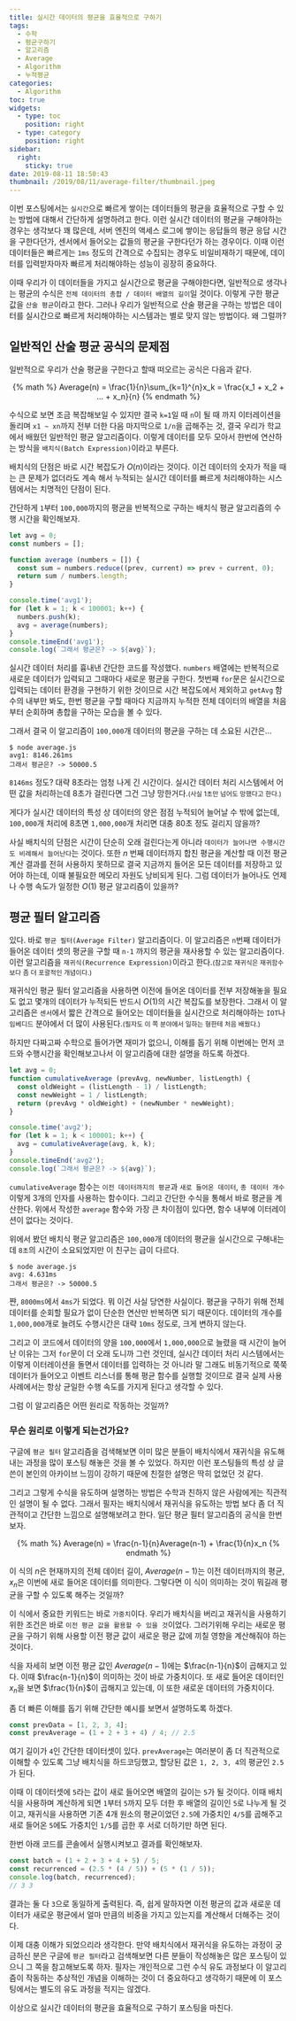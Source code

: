 ```yaml
---
title: 실시간 데이터의 평균을 효율적으로 구하기
tags:
  - 수학
  - 평균구하기
  - 알고리즘
  - Average
  - Algorithm
  - 누적평균
categories:
  - Algorithm
toc: true
widgets:
  - type: toc
    position: right
  - type: category
    position: right
sidebar:
  right:
    sticky: true
date: 2019-08-11 18:50:43
thumbnail: /2019/08/11/average-filter/thumbnail.jpeg
---
```



이번 포스팅에서는 `실시간`으로 빠르게 쌓이는 데이터들의 평균을 효율적으로 구할 수 있는 방법에 대해서 간단하게 설명하려고 한다. 이런 실시간 데이터의 평균을 구해야하는 경우는 생각보다 꽤 많은데, 서버 엔진의 액세스 로그에 쌓이는 응답들의 평균 응답 시간을 구한다던가, 센서에서 들어오는 값들의 평균을 구한다던가 하는 경우이다. 이때 이런 데이터들은 빠르게는 `1ms` 정도의 간격으로 수집되는 경우도 비일비재하기 때문에, 데이터를 입력받자마자 빠르게 처리해야하는 성능이 굉장히 중요하다.
<!-- more -->

이때 우리가 이 데이터들을 가지고 실시간으로 평균을 구해야한다면, 일반적으로 생각나는 평균의 수식은 `전체 데이터의 총합 / 데이터 배열의 길이`일 것이다. 이렇게 구한 평균 값을 `산술 평균`이라고 한다. 그러나 우리가 일반적으로 산술 평균을 구하는 방법은 데이터를 실시간으로 빠르게 처리해야하는 시스템과는 별로 맞지 않는 방법이다. 왜 그럴까?

## 일반적인 산술 평균 공식의 문제점
일반적으로 우리가 산술 평균을 구한다고 할때 떠오르는 공식은 다음과 같다.

<center>
  {% math %}
    Average(n) = \frac{1}{n}\sum_{k=1}^{n}x_k = \frac{x_1 + x_2 + ... + x_n}{n}
  {% endmath %}
</center>

수식으로 보면 조금 복잡해보일 수 있지만 결국 `k=1`일 때 `n`이 될 때 까지 이터레이션을 돌리며 `x1 ~ xn`까지 전부 더한 다음 마지막으로 `1/n`을 곱해주는 것, 결국 우리가 학교에서 배웠던 일반적인 평균 알고리즘이다. 이렇게 데이터를 모두 모아서 한번에 연산하는 방식을 `배치식(Batch Expression)`이라고 부른다.

배치식의 단점은 바로 시간 복잡도가 $O(n)$이라는 것이다. 이건 데이터의 숫자가 적을 때는 큰 문제가 없더라도 계속 해서 누적되는 실시간 데이터를 빠르게 처리해야하는 시스템에서는 치명적인 단점이 된다.

간단하게 `1`부터 `100,000`까지의 평균을 반복적으로 구하는 배치식 평균 알고리즘의 수행 시간을 확인해보자.

```js
let avg = 0;
const numbers = [];

function average (numbers = []) {
  const sum = numbers.reduce((prev, current) => prev + current, 0);
  return sum / numbers.length;
}

console.time('avg1');
for (let k = 1; k < 100001; k++) {
  numbers.push(k);
  avg = average(numbers);
}
console.timeEnd('avg1');
console.log(`그래서 평균은? -> ${avg}`);
```

실시간 데이터 처리를 흉내낸 간단한 코드를 작성했다. `numbers` 배열에는 반복적으로 새로운 데이터가 입력되고 그때마다 새로운 평균을 구한다. 첫번째 `for`문은 실시간으로 입력되는 데이터 환경을 구현하기 위한 것이므로 시간 복잡도에서 제외하고 `getAvg` 함수의 내부만 봐도, 한번 평균을 구할 때마다 지금까지 누적한 전체 데이터의 배열을 처음부터 순회하며 총합을 구하는 모습을 볼 수 있다.

그래서 결국 이 알고리즘이 `100,000`개 데이터의 평균을 구하는 데 소요된 시간은...

```text
$ node average.js
avg1: 8146.261ms
그래서 평균은? -> 50000.5
```

`8146ms` 정도? 대략 8초라는 엄청 나게 긴 시간이다. 실시간 데이터 처리 시스템에서 어떤 값을 처리하는데 8초가 걸린다면 그건 그냥 망한거다.<small>(사실 1초만 넘어도 망했다고 한다.)</small>

게다가 실시간 데이터의 특성 상 데이터의 양은 점점 누적되어 늘어날 수 밖에 없는데, `100,000`개 처리에 8초면 `1,000,000`개 처리면 대충 80초 정도 걸리지 않을까?

사실 배치식의 단점은 시간이 단순히 오래 걸린다는게 아니라 `데이터가 늘어나면 수행시간도 비례해서 늘어난다`는 것이다. 또한 $n$ 번째 데이터까지 합친 평균을 계산할 때 이전 평균 계산 결과를 전혀 사용하지 못하므로 결국 지금까지 들어온 모든 데이터를 저장하고 있어야 하는데, 이때 불필요한 메모리 자원도 낭비되게 된다. 그럼 데이터가 늘어나도 언제나 수행 속도가 일정한 $O(1)$ 평균 알고리즘이 있을까?

## 평균 필터 알고리즘
있다. 바로 `평균 필터(Average Filter)` 알고리즘이다. 이 알고리즘은 `n`번째 데이터가 들어온 데이터 셋의 평균을 구할 때 `n-1` 까지의 평균을 재사용할 수 있는 알고리즘이다. 이런 알고리즘을 `재귀식(Recurrence Expression)`이라고 한다.<small>(참고로 재귀식은 재귀함수보다 좀 더 포괄적인 개념이다.)</small>

재귀식인 평균 필터 알고리즘을 사용하면 이전에 들어온 데이터를 전부 저장해놓을 필요도 없고 몇개의 데이터가 누적되든 반드시 $O(1)$의 시간 복잡도를 보장한다. 그래서 이 알고리즘은 `센서`에서 짧은 간격으로 들어오는 데이터들을 실시간으로 처리해야하는 `IOT`나 `임베디드` 분야에서 더 많이 사용된다.<small>(필자도 이 쪽 분야에서 일하는 형한테 처음 배웠다.)</small>

하지만 다짜고짜 수학으로 들어가면 재미가 없으니, 이해를 돕기 위해 이번에는 먼저 코드와 수행시간을 확인해보고나서 이 알고리즘에 대한 설명을 하도록 하겠다.

```js
let avg = 0;
function cumulativeAverage (prevAvg, newNumber, listLength) {
  const oldWeight = (listLength - 1) / listLength;
  const newWeight = 1 / listLength;
  return (prevAvg * oldWeight) + (newNumber * newWeight);
}

console.time('avg2');
for (let k = 1; k < 100001; k++) {
  avg = cumulativeAverage(avg, k, k);
}
console.timeEnd('avg2');
console.log(`그래서 평균은? -> ${avg}`);
```

`cumulativeAverage` 함수는 `이전 데이터까지의 평균`과 `새로 들어온 데이터`, `총 데이터 개수` 이렇게 3개의 인자를 사용하는 함수이다. 그리고 간단한 수식을 통해서 바로 평균을 계산한다. 위에서 작성한 `average` 함수와 가장 큰 차이점이 있다면, 함수 내부에 이터레이션이 없다는 것이다.

위에서 봤던 배치식 평균 알고리즘은 `100,000`개 데이터의 평균을 실시간으로 구해내는데 `8초`의 시간이 소요되었지만 이 친구는 급이 다르다.

```text
$ node average.js
avg: 4.631ms
그래서 평균은? -> 50000.5
```

쨘, `8000ms`에서 `4ms`가 되었다. 뭐 이건 사실 당연한 사실이다. 평균을 구하기 위해 전체 데이터를 순회할 필요가 없이 단순한 연산만 반복하면 되기 때문이다. 데이터의 개수를 `1,000,000`개로 늘려도 수행시간은 대략 `10ms` 정도로, 크게 변하지 않는다.

그리고 이 코드에서 데이터의 양을 `100,000`에서 `1,000,000`으로 늘렸을 때 시간이 늘어난 이유는 그저 `for`문이 더 오래 도니까 그런 것인데, 실시간 데이터 처리 시스템에서는 이렇게 이터레이션을 돌면서 데이터를 입력하는 것 아니라 말 그래도 비동기적으로 쭉쭉 데이터가 들어오고 이벤트 리스너를 통해 평균 함수를 실행할 것이므로 결국 실제 사용 사례에서는 항상 균일한 수행 속도를 가지게 된다고 생각할 수 있다.

그럼 이 알고리즘은 어떤 원리로 작동하는 것일까?

### 무슨 원리로 이렇게 되는건가요?
구글에 `평균 필터` 알고리즘을 검색해보면 이미 많은 분들이 배치식에서 재귀식을 유도해내는 과정을 많이 포스팅 해놓은 것을 볼 수 있었다. 하지만 이런 포스팅들의 특성 상 글쓴이 본인의 아카이브 느낌이 강하기 때문에 친절한 설명은 딱히 없었던 것 같다.

그리고 그렇게 수식을 유도하며 설명하는 방법은 수학과 친하지 않은 사람에게는 직관적인 설명이 될 수 없다. 그래서 필자는 배치식에서 재귀식을 유도하는 방법 보다 좀 더 직관적이고 간단한 느낌으로 설명해보려고 한다. 일단 평균 필터 알고리즘의 공식을 한번 보자.

<center>
  {% math %}
    Average(n) = \frac{n-1}{n}Average(n-1) + \frac{1}{n}x_n
  {% endmath %}
</center>

이 식의 $n$은 현재까지의 전체 데이터 길이, $Average(n-1)$는 이전 데이터까지의 평균, $x_n$은 이번에 새로 들어온 데이터를 의미한다. 그렇다면 이 식이 의미하는 것이 뭐길래 평균을 구할 수 있도록 해주는 것일까?

이 식에서 중요한 키워드는 바로 `가중치`이다. 우리가 배치식을 버리고 재귀식을 사용하기 위한 조건은 바로 `이전 평균 값을 활용할 수 있을 것`이었다. 그러기위해 우리는 새로운 평균을 구하기 위해 사용할 이전 평균 값이 새로운 평균 값에 끼칠 영향을 계산해줘야 하는 것이다.

식을 자세히 보면 이전 평균 값인 $Average(n-1)$에는 $\frac{n-1}{n}$이 곱해지고 있다. 이때 $\frac{n-1}{n}$이 의미하는 것이 바로 가중치이다. 또 새로 들어온 데이터인 $x_n$을 보면 $\frac{1}{n}$이 곱해지고 있는데, 이 또한 새로운 데이터의 가중치이다.

좀 더 빠른 이해를 돕기 위해 간단한 예시를 보면서 설명하도록 하겠다.

```js
const prevData = [1, 2, 3, 4];
const prevAverage = (1 + 2 + 3 + 4) / 4; // 2.5
```

여기 길이가 `4`인 간단한 데이터셋이 있다. `prevAverage`는 여러분이 좀 더 직관적으로 이해할 수 있도록 그냥 배치식을 하드코딩했고, 할당된 값은 `1, 2, 3, 4`의 평균인 `2.5`가 된다.

이때 이 데이터셋에 `5`라는 값이 새로 들어오면 배열의 길이는 `5`가 될 것이다. 이때 배치식을 사용하며 계산하게 되면 `1`부터 `5`까지 모두 더한 후 배열의 길이인 `5`로 나누게 될 것이고, 재귀식을 사용하면 기존 4개 원소의 평균이었던 `2.5`에 가중치인 `4/5`를 곱해주고 새로 들어온 `5`에도 가중치인 `1/5`를 곱한 후 서로 더하기만 하면 된다.

한번 아래 코드를 콘솔에서 실행시켜보고 결과를 확인해보자.

```js
const batch = (1 + 2 + 3 + 4 + 5) / 5;
const recurrenced = (2.5 * (4 / 5)) + (5 * (1 / 5));
console.log(batch, recurrenced);
// 3 3
```

결과는 둘 다 `3`으로 동일하게 출력된다. 즉, 쉽게 말하자면 이전 평균의 값과 새로운 데이터가 새로운 평균에서 얼마 만큼의 비중을 가지고 있는지를 계산해서 더해주는 것이다.

이제 대충 이해가 되었으리라 생각한다. 만약 배치식에서 재귀식을 유도하는 과정이 궁금하신 분은 구글에 `평균 필터`라고 검색해보면 다른 분들이 작성해놓은 많은 포스팅이 있으니 그 쪽을 참고해보도록 하자. 필자는 개인적으로 그런 수식 유도 과정보다 이 알고리즘이 작동하는 추상적인 개념을 이해하는 것이 더 중요하다고 생각하기 때문에 이 포스팅에서는 별도의 유도 과정을 적지는 않겠다.

이상으로 실시간 데이터의 평균을 효율적으로 구하기 포스팅을 마친다.
